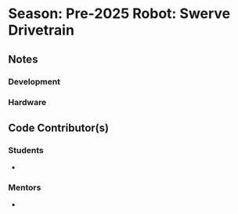 # **Season:** Pre-2025 **Robot:** Swerve Drivetrain
## Notes
### Development
### Hardware
## Code Contributor(s)
### Students
-
### Mentors
-